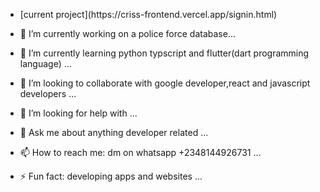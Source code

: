   -   <div class="custom-link">
        [current project](https://criss-frontend.vercel.app/signin.html)
       </div>

    
 - 🔭 I’m currently working on a police force database...
 
- 🌱 I’m currently learning python typscript and flutter(dart programming language) ...
 
- 👯 I’m looking to collaborate with google developer,react and javascript developers  ...
- 🤔 I’m looking for help with <just follow the account and check my various repos/> ...
- 💬 Ask me about anything developer related ...
- 📫 How to reach me: dm on whatsapp +2348144926731 ...
- ⚡ Fun fact: developing apps and websites ...
  
  
